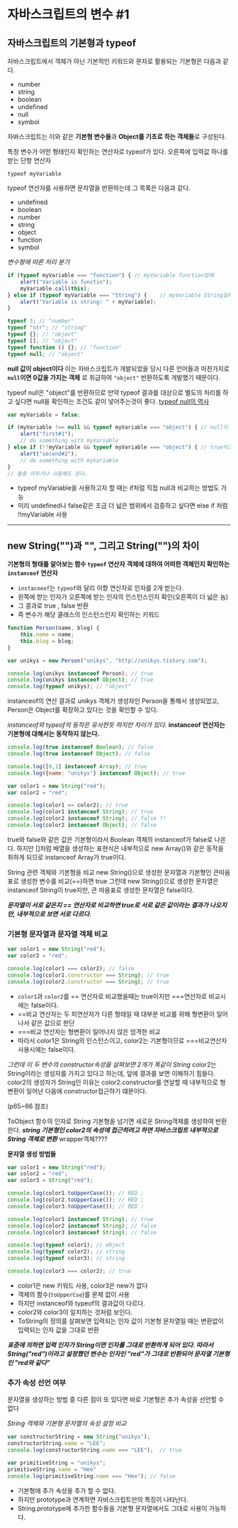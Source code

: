 # 자바스크립트의 변수 #1

## 자바스크립트의 기본형과 typeof

자바스크립트에서 객체가 아닌 기본적인 키워드와 문자로 활용되는 기본형은 다음과 같다.

* number
* string
* boolean
* undefined
* null
* symbol

자바스크립트는 이와 같은 **기본형 변수들**과 **Object를 기초로 하는 객체들**로 구성된다.

특정 변수가 어떤 형태인지 확인하는 연산자로 typeof가 있다. 오른쪽에 입력값 하나를 받는 단항 연산자

`typeof myVariable`

typeof 연산자를 사용하면 문자열을 반환하는데 그 목록은 다음과 같다.

* undefined
* boolean
* number
* string
* object
* function
* symbol

*변수형에 따른 처리 분기*

``` js
if (typeof myVariable === "function") { // myVariable function일때
    alert("Variable is functin");
    myVariable.call(this);
} else if (typeof myVariable === "String") {    // myVariable String일때
    alert("Variable is string: " + myVariable);
}

typeof 3; // "number"
typeof "str"; // "string"
typeof {}; // "object"
typeof []; // "object"
typeof function () {}; // "function"
typeof null; // "object"
```

**null 값이 object이다**
이는 자바스크립트가 개발되었을 당시 다른 언어들과 마찬가지로 **`null`이면 0값을 가지는 객체** 로 취급하여 `"object"` 반환하도록 개발했기 때문이다.

typeof null은 "object"를 반환하므로 만약 typeof 결과를 대상으로 별도의 처리를 하고 싶다면 null을 확인하는 조건도 같이 넣어주는것이 좋다.
[typeof null의 역사](https://github.com/FEDevelopers/tech.description/wiki/%E2%80%9Ctypeof-null%E2%80%9D%EC%9D%98-%EC%97%AD%EC%82%AC)

``` js
var myVariable = false;

if (myVariable !== null && typeof myVariable === "object") { // null이 아니고 객체일때
	alert("first#1");
	// do something with myVariable
} else if (!!myVariable && typeof myVariable === "object") { // true이고 객체일때 왜 !! 쓰는가?
	alert("second#2");
	// do something with myVariable
}
// 둘중 아무거나 사용해도 된다.
```

* typeof myVariable을 사용하고자 할 때는 if처럼 직접 null과 비교하는 방법도 가능
* 미리 undefined나 false같은 조금 더 넓은 범위에서 검증하고 싶다면 else if 처럼 !!myVariable 사용

---

## new String("")과 "", 그리고 String("")의 차이

**기본형의 형태를 알아보는 함수 `typeof` 연산자**
**객체에 대하여 어떠한 객체인지 확인하는 `instanceof` 연산자**
 * `instacneof`는 `typeof`와 달리 이항 연산자로 인자를 2개 받는다.
 * 왼쪽에 받는 인자가 오른쪽에 받는 인자의 인스턴스인지 확인(오른쪽이 더 넓은 놈)
 * 그 결과로 true , false 반환
 * 즉 변수가 해당 클래스의 인스턴스인지 확인하는 키워드

```js
function Person(name, blog) {
	this.name = name;
	this.blog = blog;
}

var unikys = new Person("unikys", "http://unikys.tistory.com");

console.log(unikys instanceof Person); // true
console.log(unikys instanceof Object); // true
console.log(typeof unikys); // "object"
```
instanceof의 연산 결과로 unikys 객체가 생성자인 Person을 통해서 생성되었고, Person은 Object를 확장하고 있다는 것을 확인할 수 있다.

*instanceof와 typeof의 동작은 유사한듯 하지만 차이가 있다.*
**instanceof 연산자는 기본형에 대해서는 동작하지 않는다.**

``` js
console.log(true instanceof Boolean); // false
console.log(true instanceof Object); // false

console.log([0,1] instanceof Array); // true
console.log({name: "unikys"} instanceof Object); // true

var color1 = new String("red");
var color2 = "red";

console.log(color1 == color2); // true
console.log(color1 instanceof String); // true
console.log(color2 instanceof String); // false ?!
console.log(color2 instanceof Object); // false
```

true와 false와 같은 값은 기본형이라서 Boolean 객체의 instanceof가 false로 나온다.
하지만 []처럼 배열을 생성하는 표현식은 내부적으로 new Array()와 같은 동작을 취하게 되므로 instanceof Array가 true이다.

String 관련 객체와 기본형을 비교
new String()으로 생성한 문자열과 기본형인 큰따옴표로 생성한 변수를 비교(==)하면 true
그런데 new String()으로 생성한 문자열은 instanceof String이 true지만, 큰 따옴표로 생성한 문자열은 false이다.

***문자열이 서로 같은지 == 연산자로 비교하면 true로 서로 같은 값이라는 결과가 나오지만, 내부적으로 보면 서로 다르다.***

### 기본형 문자열과 문자열 객체 비교

``` js
var color1 = new String("red");
var color2 = "red";

console.log(color1 === color2); // false
console.log(color1.constructor === String); // true
console.log(color2.constructor === String); // true
```

* `color1`과 `color2`를 == 연산자로 비교했을때는 true이지만 ===연산자로 비교시에는 false이다.
* ==비교 연산자는 두 피연산자가 다른 형태일 때 대부분 비교를 위해 형변환이 일어나서 같은 값으로 판단
* ===비교 연산자는 형변환이 일어나지 않은 엄격한 비교
* 따라서 color1은 String의 인스턴스이고, color2는 기본형이므로 ===비교연산자 사용시에는 false이다.

*그런데 이 두 변수의 constructor속성을 살펴보면 2개가 똑같이 String*
color2는 String이라는 생성자를 가지고 있다고 하는데, 앞에 결과를 보면 이해하기 힘들다.
color2의 생성자가 String인 이유는 color2.constructor를 연살할 때 내부적으로 형변환이 일어난 다음에 constructor접근하기 떄문이다.

(p65~66 참조)

ToObject 함수의 인자로 String 기본형을 넘기면 새로운 String객체를 생성하여 반환한다.
***string 기본형인 color2의 속성에 접근하려고 하면 자바스크립트 내부적으로 String 객체로 변환*** wrapper객체????

**문자열 생성 방법들**

``` js
var color1 = new String("red");
var color2 = "red";
var color3 = String("red");

console.log(color1.toUpperCase()); // RED ;
console.log(color2.toUpperCase()); // RED ;
console.log(color3.toUpperCase()); // RED ;

console.log(color1 instanceof String); // true
console.log(color2 instanceof String); // false
console.log(color3 instanceof String); // false

console.log(typeof color1); // object
console.log(typeof color2); // string
console.log(typeof color3); // string

console.log(color3 === color2); // true
```

* color1은 new 키워드 사용, color3은 new가 없다
* 객체의 함수(`toUpperCse`)를 문제 없이 사용
* 하지만 instanceof와 typeof의 결과값이 다르다.
* color2와 color3이 일치하는 것처럼 보인다.
* ToString의 정의를 살펴보면 입력되는 인자 값이 기본형 문자열일 때는 변환없이 입력되는 인자 값을 그대로 반환

***표준에 의하면 입력 인자가 String이면 인자를 그대로 반환하게 되어 있다. 따라서 String("red")이라고 설정했던 변수는 인자인 "red"가 그대로 반환되어 문자열 기본형인 "red와 같다"***

### 추가 속성 선언 여부

문자열을 생성하는 방법 중 다른 점이 또 있다면 바로 기본형은 추가 속성을 선언할 수 없다

*String 객체와 기본형 문자열의 속성 설정 비교*

``` js
var constructorString = new String("unikys");
constructorString.name = "LEE";
console.log(constructorString.name === "LEE");  // true

var primitiveString = "unikys";
primitiveString.name = "Hee"
console.log(primitiveString.name === "Hee"); // false
```

* 기본형에 추가 속성을 추가 할 수 없다.
* 하지만 prototype과 연계하면 자바스크립트만의 특징이 나타난다.
* String.prototype에 추가한 함수들을 기본형 문자열에서도 그대로 사용이 가능하다.
